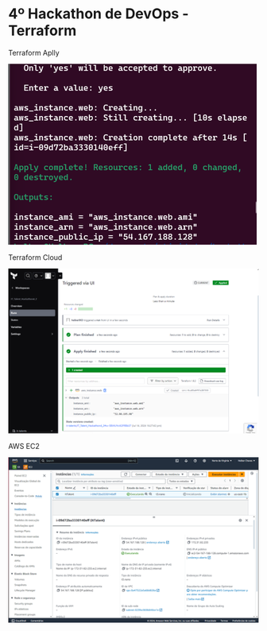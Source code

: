 # 4º Hackathon de DevOps - Terraform

 Terraform Aplly
 
![](prints/tf-apply.png)

 Terraform Cloud

![](prints/terraform-cloud.png)

 AWS EC2
 
![](prints/aws.png)
